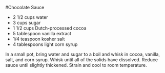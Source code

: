 #Chocolate Sauce

* 2 1/2 cups water
* 3 cups sugar
* 1 1/2 cups Dutch-processed cocoa
* 5 tablespoon vanilla extract
* 1/4 teaspoon kosher salt
* 4 tablespoons light corn syrup

In a small pot, bring water and sugar to a boil and whisk in cocoa, vanilla, salt, and corn syrup. Whisk until all of the solids have dissolved. Reduce sauce until slightly thickened. Strain and cool to room temperature.
